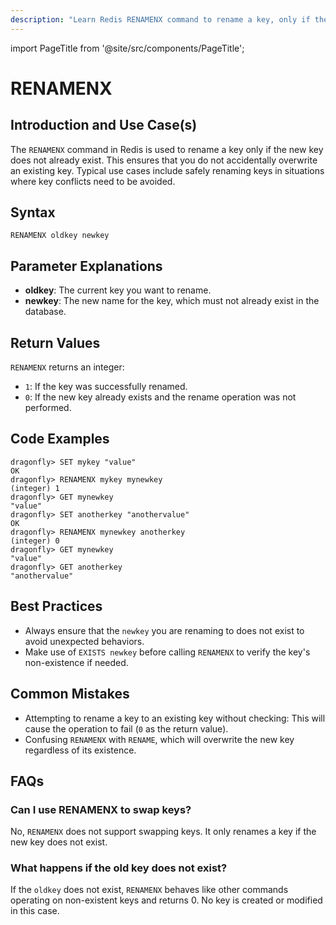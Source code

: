 ```yaml
---
description: "Learn Redis RENAMENX command to rename a key, only if the new key does not exist."
---
```


import PageTitle from '@site/src/components/PageTitle';

# RENAMENX

<PageTitle title="Redis RENAMENX Explained (Better Than Official Docs)" />

## Introduction and Use Case(s)

The `RENAMENX` command in Redis is used to rename a key only if the new key does not already exist. This ensures that you do not accidentally overwrite an existing key. Typical use cases include safely renaming keys in situations where key conflicts need to be avoided.

## Syntax

```plaintext
RENAMENX oldkey newkey
```

## Parameter Explanations

- **oldkey**: The current key you want to rename.
- **newkey**: The new name for the key, which must not already exist in the database.

## Return Values

`RENAMENX` returns an integer:

- `1`: If the key was successfully renamed.
- `0`: If the new key already exists and the rename operation was not performed.

## Code Examples

```cli
dragonfly> SET mykey "value"
OK
dragonfly> RENAMENX mykey mynewkey
(integer) 1
dragonfly> GET mynewkey
"value"
dragonfly> SET anotherkey "anothervalue"
OK
dragonfly> RENAMENX mynewkey anotherkey
(integer) 0
dragonfly> GET mynewkey
"value"
dragonfly> GET anotherkey
"anothervalue"
```

## Best Practices

- Always ensure that the `newkey` you are renaming to does not exist to avoid unexpected behaviors.
- Make use of `EXISTS newkey` before calling `RENAMENX` to verify the key's non-existence if needed.

## Common Mistakes

- Attempting to rename a key to an existing key without checking: This will cause the operation to fail (`0` as the return value).
- Confusing `RENAMENX` with `RENAME`, which will overwrite the new key regardless of its existence.

## FAQs

### Can I use RENAMENX to swap keys?

No, `RENAMENX` does not support swapping keys. It only renames a key if the new key does not exist.

### What happens if the old key does not exist?

If the `oldkey` does not exist, `RENAMENX` behaves like other commands operating on non-existent keys and returns 0. No key is created or modified in this case.
